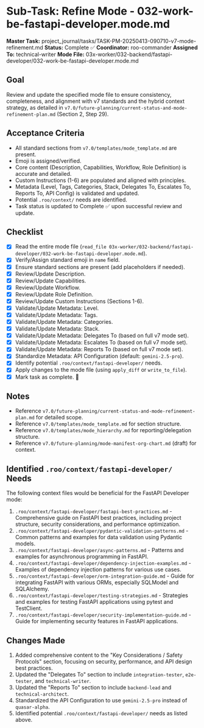 # Sub-Task: Refine Mode - 032-work-be-fastapi-developer.mode.md

**Master Task:** project_journal/tasks/TASK-PM-20250413-090710-v7-mode-refinement.md
**Status:** Complete ✅
**Coordinator:** roo-commander
**Assigned To:** technical-writer
**Mode File:** 03x-worker/032-backend/fastapi-developer/032-work-be-fastapi-developer.mode.md

## Goal
Review and update the specified mode file to ensure consistency, completeness, and alignment with v7 standards and the hybrid context strategy, as detailed in `v7.0/future-planning/current-status-and-mode-refinement-plan.md` (Section 2, Step 29).

## Acceptance Criteria
- All standard sections from `v7.0/templates/mode_template.md` are present.
- Emoji is assigned/verified.
- Core content (Description, Capabilities, Workflow, Role Definition) is accurate and detailed.
- Custom Instructions (1-6) are populated and aligned with principles.
- Metadata (Level, Tags, Categories, Stack, Delegates To, Escalates To, Reports To, API Config) is validated and updated.
- Potential `.roo/context/` needs are identified.
- Task status is updated to Complete ✅ upon successful review and update.

## Checklist
- [x] Read the entire mode file (`read_file 03x-worker/032-backend/fastapi-developer/032-work-be-fastapi-developer.mode.md`).
- [x] Verify/Assign standard emoji in `name` field.
- [x] Ensure standard sections are present (add placeholders if needed).
- [x] Review/Update Description.
- [x] Review/Update Capabilities.
- [x] Review/Update Workflow.
- [x] Review/Update Role Definition.
- [x] Review/Update Custom Instructions (Sections 1-6).
- [x] Validate/Update Metadata: Level.
- [x] Validate/Update Metadata: Tags.
- [x] Validate/Update Metadata: Categories.
- [x] Validate/Update Metadata: Stack.
- [x] Validate/Update Metadata: Delegates To (based on full v7 mode set).
- [x] Validate/Update Metadata: Escalates To (based on full v7 mode set).
- [x] Validate/Update Metadata: Reports To (based on full v7 mode set).
- [x] Standardize Metadata: API Configuration (default: `gemini-2.5-pro`).
- [x] Identify potential `.roo/context/fastapi-developer/` needs.
- [x] Apply changes to the mode file (using `apply_diff` or `write_to_file`).
- [x] Mark task as complete. 📣

## Notes
*   Reference `v7.0/future-planning/current-status-and-mode-refinement-plan.md` for detailed scope.
*   Reference `v7.0/templates/mode_template.md` for section structure.
*   Reference `v7.0/templates/mode_hierarchy.md` for reporting/delegation structure.
*   Reference `v7.0/future-planning/mode-manifest-org-chart.md` (draft) for context.

## Identified `.roo/context/fastapi-developer/` Needs

The following context files would be beneficial for the FastAPI Developer mode:

1. `.roo/context/fastapi-developer/fastapi-best-practices.md` - Comprehensive guide on FastAPI best practices, including project structure, security considerations, and performance optimization.
2. `.roo/context/fastapi-developer/pydantic-validation-patterns.md` - Common patterns and examples for data validation using Pydantic models.
3. `.roo/context/fastapi-developer/async-patterns.md` - Patterns and examples for asynchronous programming in FastAPI.
4. `.roo/context/fastapi-developer/dependency-injection-examples.md` - Examples of dependency injection patterns for various use cases.
5. `.roo/context/fastapi-developer/orm-integration-guide.md` - Guide for integrating FastAPI with various ORMs, especially SQLModel and SQLAlchemy.
6. `.roo/context/fastapi-developer/testing-strategies.md` - Strategies and examples for testing FastAPI applications using pytest and TestClient.
7. `.roo/context/fastapi-developer/security-implementation-guide.md` - Guide for implementing security features in FastAPI applications.

## Changes Made

1. Added comprehensive content to the "Key Considerations / Safety Protocols" section, focusing on security, performance, and API design best practices.
2. Updated the "Delegates To" section to include `integration-tester`, `e2e-tester`, and `technical-writer`.
3. Updated the "Reports To" section to include `backend-lead` and `technical-architect`.
4. Standardized the API Configuration to use `gemini-2.5-pro` instead of `quasar-alpha`.
5. Identified potential `.roo/context/fastapi-developer/` needs as listed above.